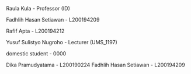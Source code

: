 Raula Kula - Professor (ID)

Fadhlih Hasan Setiawan - L200194209

Rafif Apta - L200194212

Yusuf Sulistyo Nugroho - Lecturer (UMS_1197)

domestic student - 0000

Dika Pramudyatama - L200190224
Fadhlih Hasan Setiawan - L200194209